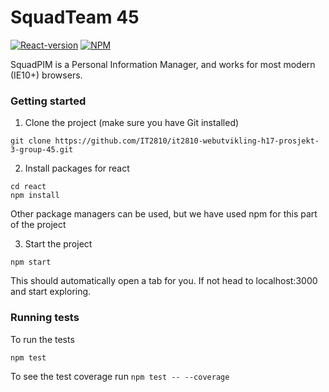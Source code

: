 # SquadTeam 45

[![React-version](https://img.shields.io/badge/React--Version-%5E16.0.0-blue.svg)](https://reactjs.org/)
[![NPM](https://img.shields.io/badge/NPM-%5E5.3.0-brightgreen.svg)](https://www.npmjs.com/)

SquadPIM is a Personal Information Manager, and works for most modern (IE10+) browsers. 

### Getting started

1. Clone the project (make sure you have Git installed)
```
git clone https://github.com/IT2810/it2810-webutvikling-h17-prosjekt-3-group-45.git
```
2. Install packages for react 
```
cd react
npm install
```
Other package managers can be used, but we have used npm for this part of the project

3. Start the project
```
npm start
```
This should automatically open a tab for you. If not head to localhost:3000 and start exploring. 

### Running tests
To run the tests 
```
npm test
```
To see the test coverage run `npm test -- --coverage`
